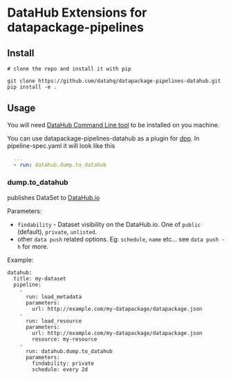 # DataHub Extensions for datapackage-pipelines

## Install

```
# clone the repo and install it with pip

git clone https://github.com/datahq/datapackage-pipelines-datahub.git
pip install -e .
```

## Usage

You will need [DataHub Command Line tool](http://docs.datahub.io/publishers/cli/#installation) to be installed on you machine.

You can use datapackage-pipelines-datahub as a plugin for [dpp](https://github.com/frictionlessdata/datapackage-pipelines#datapackage-pipelines). In pipeline-spec.yaml it will look like this

```yaml
  ...
  - run: datahub.dump.to_datahub
```

### dump.to_datahub

publishes DataSet to [DataHub.io](http://next.datahub.io/)

Parameters:

* `findability` - Dataset visibility on the DataHub.io. One of `public` (default), `private`, `unlisted`.
* other `data push` related options. Eg: `schedule`, `name` etc... see `data push -h` for more.

Example:

```
datahub:
  title: my-dataset
  pipeline:
    -
      run: load_metadata
      parameters:
        url: http://example.com/my-datapackage/datapackage.json
    -
      run: load_resource
      parameters:
        url: http://example.com/my-datapackage/datapackage.json
        resource: my-resource
    -
      run: datahub.dump.to_datahub
      parameters:
        findability: private
        schedule: every 2d
```
